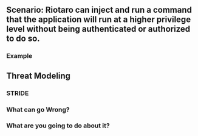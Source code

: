 ## Scenario: Riotaro can inject and run a command that the application will run at a higher privilege level without being authenticated or authorized to do so.

### Example

## Threat Modeling

### STRIDE

### What can go Wrong?

### What are you going to do about it?